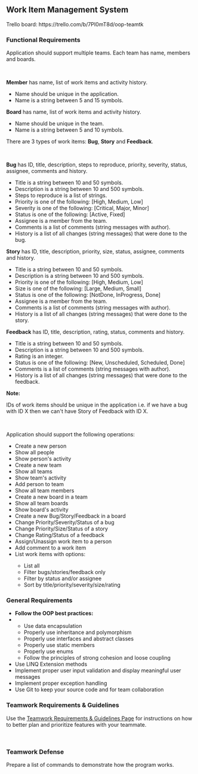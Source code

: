 <div id="page-content" class="row no-gutters page-main-content">
            <div id="region-main-box">
                <section id="region-main">
                  <span class="notifications" id="user-notifications"></span>
                  <div role="main" id="yui_3_17_2_1_1582818651653_32"><span id="maincontent"></span><h2 id="yui_3_17_2_1_1582818651653_33">Work Item Management System</h2><div class="box py-3 generalbox center clearfix card-content" id="yui_3_17_2_1_1582818651653_31"><div class="no-overflow" id="yui_3_17_2_1_1582818651653_30"><p>
Trello board: https://trello.com/b/7PI0mT8d/oop-teamtk
</p><h3>Functional Requirements</h3>

<p>
    Application should support multiple teams. Each team has name, members and boards.
</p>
<br>
<p>
    <b>Member</b> has name, list of work items and activity history.
    </p><ul>
        <li>Name should be unique in the application.</li>
        <li>Name is a string between 5 and 15 symbols.</li>
    </ul>
<p></p>

<p>
    <b>Board</b> has name, list of work items and activity history.
    </p><ul>
        <li>Name should be unique in the team.</li>
        <li>Name is a string between 5 and 10 symbols.</li>
    </ul>
<p></p>

<p>
    There are 3 types of work items: <b>Bug</b>, <b>Story</b> and <b>Feedback</b>.
</p>
<br>
<p>
    <b>Bug</b> has ID, title, description, steps to reproduce, priority, severity, status, assignee, comments and
    history.
    </p><ul>
        <li>Title is a string between 10 and 50 symbols.</li>
        <li>Description is a string between 10 and 500 symbols.</li>
        <li>Steps to reproduce is a list of strings.</li>
        <li>Priority is one of the following: [High, Medium, Low]</li>
        <li>Severity is one of the following: [Critical, Major, Minor]</li>
        <li>Status is one of the following: [Active, Fixed]</li>
        <li>Assignee is a member from the team.</li>
        <li>Comments is a list of comments (string messages with author).</li>
        <li>History is a list of all changes (string messages) that were done to the bug.</li>
    </ul>
<p></p>

<p>
    <b>Story</b> has ID, title, description, priority, size, status, assignee, comments and history.
    </p><ul>
        <li>Title is a string between 10 and 50 symbols.</li>
        <li>Description is a string between 10 and 500 symbols.</li>
        <li>Priority is one of the following: [High, Medium, Low]</li>
        <li>Size is one of the following: [Large, Medium, Small]</li>
        <li>Status is one of the following: [NotDone, InProgress, Done]</li>
        <li>Assignee is a member from the team.</li>
        <li>Comments is a list of comments (string messages with author).</li>
        <li>History is a list of all changes (string messages) that were done to the story.</li>
    </ul>
<p></p>

<p>
    <b>Feedback</b> has ID, title, description, rating, status, comments and history.
    </p><ul>
        <li>Title is a string between 10 and 50 symbols.</li>
        <li>Description is a string between 10 and 500 symbols.</li>
        <li>Rating is an integer.</li>
        <li>Status is one of the following: [New, Unscheduled, Scheduled, Done]</li>
        <li>Comments is a list of comments (string messages with author).</li>
        <li>History is a list of all changes (string messages) that were done to the feedback.</li>
    </ul>
<p></p>

<p>
    <b>Note:</b>
    </p><p>IDs of work items should be unique in the application i.e. if we have a bug with ID X then we can't have
        Story of Feedback with ID X.
    </p>
<p></p>
<br>
<p>
    Application should support the following operations:
    </p><ul>
        <li>Create a new person</li>
        <li>Show all people</li>
        <li>Show person's activity</li>
        <li>Create a new team</li>
        <li>Show all teams</li>
        <li>Show team's activity</li>
        <li>Add person to team</li>
        <li>Show all team members</li>
        <li>Create a new board in a team</li>
        <li>Show all team boards</li>
        <li>Show board's activity</li>
        <li>Create a new Bug/Story/Feedback in a board</li>
        <li>Change Priority/Severity/Status of a bug</li>
        <li>Change Priority/Size/Status of a story</li>
        <li>Change Rating/Status of a feedback</li>
        <li>Assign/Unassign work item to a person</li>
        <li>Add comment to a work item</li>
        <li>List work items with options:</li>
        <ul>
            <li>List all</li>
            <li>Filter bugs/stories/feedback only</li>
            <li>Filter by status and/or assignee</li>
            <li>Sort by title/priority/severity/size/rating</li>
        </ul>
    </ul>
<p></p>

<h3>General Requirements</h3>
<p>
    </p><ul>
        <li><b>Follow the OOP best practices:</b></li>
        <li>
            <ul>
                <li>Use data encapsulation</li>
                <li>Properly use inheritance and polymorphism</li>
                <li>Properly use interfaces and abstract classes</li>
                <li>Properly use static members</li>
                <li>Properly use enums</li>
                <li>Follow the principles of strong cohesion and loose coupling</li>
            </ul>
        </li>
        <li>Use LINQ Extension methods</li>
        <li>Implement proper user input validation and display meaningful user messages</li>
        <li>Implement proper exception handling</li>
        <li>Use Git to keep your source code and for team collaboration </li>
    </ul>
<p></p>

<h3>Teamwork Requirements &amp; Guidelines</h3>
<p>Use the <a href="https://learn.telerikacademy.com/mod/page/view.php?id=4422">Teamwork Requirements &amp; Guidelines Page</a> for instructions on how to better plan and prioritize features with your teammate.</p>
<br>

<h3>Teamwork Defense</h3>
<p>Prepare a list of commands to demonstrate how the program works.</p></div></div>